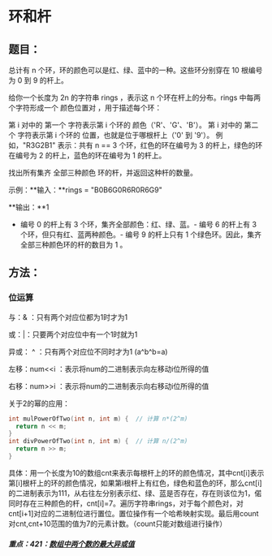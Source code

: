 # 环和杆

## 题目：

总计有 n 个环，环的颜色可以是红、绿、蓝中的一种。这些环分别穿在 10 根编号为 0 到 9 的杆上。

给你一个长度为 2n 的字符串 rings ，表示这 n 个环在杆上的分布。rings 中每两个字符形成一个 颜色位置对 ，用于描述每个环：

第 i 对中的 第一个 字符表示第 i 个环的 颜色（'R'、'G'、'B'）。
第 i 对中的 第二个 字符表示第 i 个环的 位置，也就是位于哪根杆上（'0' 到 '9'）。
例如，"R3G2B1" 表示：共有 n == 3 个环，红色的环在编号为 3 的杆上，绿色的环在编号为 2 的杆上，蓝色的环在编号为 1 的杆上。

找出所有集齐 全部三种颜色 环的杆，并返回这种杆的数量。

示例：**输入：**rings = "B0B6G0R6R0R6G9"

**输出：**1

- 编号 0 的杆上有 3 个环，集齐全部颜色：红、绿、蓝。- 编号 6 的杆上有 3 个环，但只有红、蓝两种颜色。- 编号 9 的杆上只有 1 个绿色环。因此，集齐全部三种颜色环的杆的数目为 1 。
  
  

## 方法：

### 位运算

与：& ：只有两个对应位都为1时才为1

或：|：只要两个对应位中有一个1时就为1

异或： ^ ：只有两个对应位不同时才为1 (a^b^b=a)

左移：num<<i ：表示将num的二进制表示向左移动i位所得的值

右移：num>>i ：表示将num的二进制表示向右移动i位所得的值

关于2的幂的应用：

```c++
int mulPowerOfTwo(int n, int m) {  // 计算 n*(2^m)
  return n << m;
}
int divPowerOfTwo(int n, int m) {  // 计算 n/(2^m)
  return n >> m;
}
```



具体：用一个长度为10的数组cnt来表示每根杆上的环的颜色情况，其中cnt[i]表示第[i]根杆上的环的颜色情况，如果第i根杆上有红色，绿色和蓝色的环，那么cnt[i]的二进制表示为111，从右往左分别表示红、绿、蓝是否存在，存在则该位为1，偌同时存在三种颜色的杆，cnt[i]=7。遍历字符串rings，对于每个颜色对，对cnt[i+1]对应的二进制位进行置位。置位操作有一个哈希映射实现。最后用count对cnt,cnt+10范围的值为7的元素计数。（count只能对数组进行操作）



##### 重点：421：[数组中两个数的最大异或值](https://github.com/MioFox/ProjectNoobOJ/blob/master/%E7%8E%AF%E5%92%8C%E6%9D%86%EF%BC%88%E4%BD%8D%E8%BF%90%E7%AE%97%EF%BC%89/421%EF%BC%88%E4%BD%8D%E8%BF%90%E7%AE%97%2B%E5%93%88%E5%B8%8C%E8%A1%A8%EF%BC%89.md)


